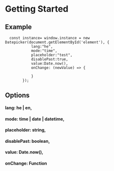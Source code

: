 # Getting Started

## Example

```
  const instance= window.instance = new Datepicker(document.getElementById('element'), {
            lang:"he",
            mode:"time",
            placeholder:"test",
            disablePast:true,
            value:Date.now(),
            onChange: (newValue) => {

            }
        });
```

## Options

#### lang: he | en,
#### mode: time | date | datetime,
#### placeholder: string,
#### disablePast: boolean,
#### value: Date.now(),
#### onChange: Function
